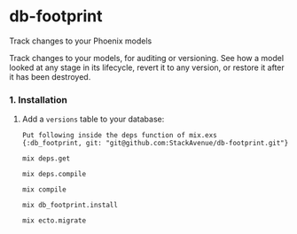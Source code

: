 # db-footprint
Track changes to your Phoenix models


Track changes to your models, for auditing or versioning. See how a model looked
at any stage in its lifecycle, revert it to any version, or restore it after it
has been destroyed.


### 1. Installation


1. Add a `versions` table to your database:
	```
	Put following inside the deps function of mix.exs
	{:db_footprint, git: "git@github.com:StackAvenue/db-footprint.git"}
	```

	```
	mix deps.get
	```

	```
	mix deps.compile
	```
	
	```
    mix compile
    ```

    ```
    mix db_footprint.install
    ```

    ```
    mix ecto.migrate
    ```


